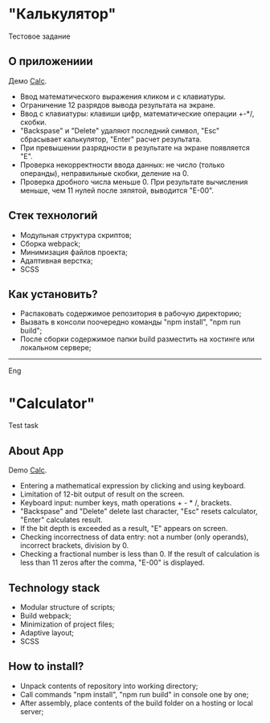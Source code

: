 # "Калькулятор"

Тестовое задание

## О приложениии

Демо [Calc](https://testcalc-f96a3.web.app/).

* Ввод математического выражения кликом и с клавиатуры.
* Ограничение 12 разрядов вывода результата на экране.
* Ввод с клавиатуры: клавиши цифр, математические операции +-*/, скобки.
* "Backspase" и "Delete" удаляют последний символ, "Esc" сбрасывает калькулятор, "Enter" расчет результата.
* При превышении разрядности в результате на экране появляется "Е".
* Проверка некорректности ввода данных: не число (только операнды), неправильные скобки, деление на 0.
* Проверка дробного числа меньше 0. При результате вычисления меньше, чем 11 нулей после зяпятой, выводится "Е-00".

## Стек технологий

* Модульная структура скриптов;
* Сборка webpack;
* Минимизация файлов проекта;
* Адаптивная верстка;
* SCSS

## Как установить?
* Распаковать содержимое репозитория в рабочую директорию;
* Вызвать в консоли поочередно команды "npm install", "npm run build";
* После сборки содержимое папки build разместить на хостинге или локальном сервере;

***
Eng
# "Calculator"

Test task

## About App

Demo [Calc](https://testcalc-f96a3.web.app/).

* Entering a mathematical expression by clicking and using keyboard.
* Limitation of 12-bit output of result on the screen.
* Keyboard input: number keys, math operations + - * /, brackets.
* "Backspase" and "Delete" delete last character, "Esc" resets calculator, "Enter" calculates result.
* If the bit depth is exceeded as a result, "E" appears on screen.
* Checking incorrectness of data entry: not a number (only operands), incorrect brackets, division by 0.
* Checking a fractional number is less than 0. If the result of calculation is less than 11 zeros after the comma, "E-00" is displayed.

## Technology stack

* Modular structure of scripts;
* Build webpack;
* Minimization of project files;
* Adaptive layout;
* SCSS

## How to install?
* Unpack contents of repository into working directory;
* Call commands "npm install", "npm run build" in console one by one;
* After assembly, place contents of the build folder on a hosting or local server;
